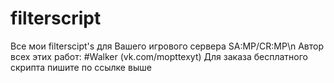 # filterscript
Все мои filterscipt's для Вашего игрового сервера SA:MP/CR:MP\n
Автор всех этих работ: #Walker (vk.com/mopttexyt)
Для заказа бесплатного скрипта пишите по ссылке выше
